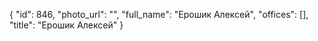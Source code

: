 {
    "id": 846,
    "photo_url": "",
    "full_name": "Ерошик Алексей",
    "offices": [],
    "title": "Ерошик Алексей"
}